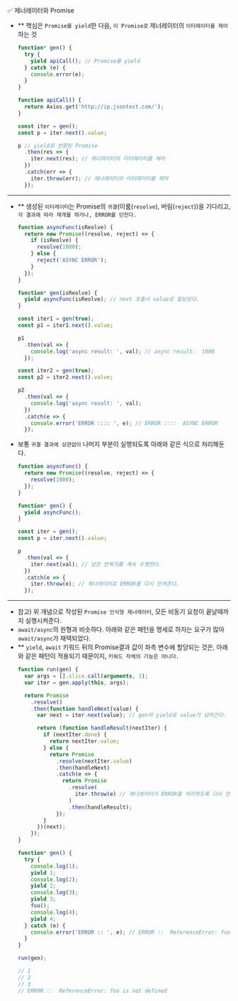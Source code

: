 ✅ 제너레이터와 Promise

* ** 핵심은 `Promise를 yield`한 다음, `이 Promise로` 제너레이터의 `이터레이터를 제어`하는 것
  ```js
  function* gen() {
    try {
      yield apiCall(); // Promise를 yield
    } catch (e) {
      console.error(e);
    }
  }

  function apiCall() {
    return Axios.get('http://ip.jsontest.com/');
  }

  const iter = gen();
  const p = iter.next().value;

  p // yield로 반환된 Promise
    .then(res => {
      iter.next(res); // 제너레이터의 이터레이터를 제어
    })
    .catch(err => {
      iter.throw(err); // 제너레이터의 이터레이터를 제어
    });
  ```

<hr />

* ** 생성된 `이터레이터`는 Promise의 `귀결`(이룸(`resolve`), 버림(`reject`))을 기다리고, `각 결과에 따라 재개를 하거나, ERROR를 던진다.`
  ```javascript
  function asyncFunc(isReolve) {
    return new Promise((resolve, reject) => {
      if (isReolve) {
        resolve(1000);
      } else {
        reject('ASYNC ERROR');
      }
    });
  }

  function* gen(isReolve) {
    yield asyncFunc(isReolve); // next 호출시 value로 할당된다.
  }

  const iter1 = gen(true);
  const p1 = iter1.next().value;

  p1
    .then(val => {
      console.log('async result: ', val); // async result:  1000
    });

  const iter2 = gen(true);
  const p2 = iter2.next().value;

  p2
    .then(val => {
      console.log('async result: ', val);
    })
    .catch(e => {
      console.error('ERROR :::: ', e); // ERROR ::::  ASYNC ERROR
    });
  ```
* 보통 `귀결 결과에 상관없이` 나머지 부분이 실행되도록 아래와 같은 식으로 처리해둔다.
  ```javascript
  function asyncFunc() {
    return new Promise((resolve, reject) => {
      resolve(1000);
    });
  }

  function* gen() {
    yield asyncFunc();
  }

  const iter = gen();
  const p = iter.next().value;

  p
    .then(val => {
      iter.next(val); // 남은 반복자를 계속 수행한다.
    })
    .catch(e => {
      iter.throw(e); // 제너레이터로 ERROR를 다시 던져준다.
    });
  ```

<hr />

* 참고) 위 개념으로 작성된 `Promise 인식형 제너레이터`, 모든 비동기 요청이 끝날때까지 실행시켜준다.
* `await/async`의 원형과 비슷하다. 아래와 같은 패턴을 명세로 하자는 요구가 많아 `await/async`가 채택되었다.
* ** `yield`, `await` 키워드 뒤의 Promise결과 값이 좌측 변수에 할당되는 것은, 아래와 같은 패턴이 적용되기 때문이지, `키워드 자체의 기능은 아니다.`
  ```javascript
  function run(gen) {
    var args = [].slice.call(arguments, 1);
    var iter = gen.apply(this, args);

    return Promise
      .resolve()
      .then(function handleNext(value) {
        var next = iter.next(value); // gen의 yield로 value가 넘어간다.

        return (function handleResult(nextIter) {
          if (nextIter.done) {
            return nextIter.value;
          } else {
            return Promise
              .resolve(nextIter.value)
              .then(handleNext)
              .catch(e => {
                return Promise
                  .resolve(
                    iter.throw(e) // 제너레이터가 ERROR를 처리하도록 다시 던져준다.
                  )
                  .then(handleResult);
              });
          }
        })(next);
      });
  }

  function* gen() {
    try {
      console.log(1);
      yield 1;
      console.log(2);
      yield 2;
      console.log(3);
      yield 3;
      foo();
      console.log(4);
      yield 4;
    } catch (e) {
      console.error('ERROR :: ', e); // ERROR ::  ReferenceError: foo is not defined
    }
  }

  run(gen);

  // 1
  // 2
  // 3
  // ERROR ::  ReferenceError: foo is not defined
  ```